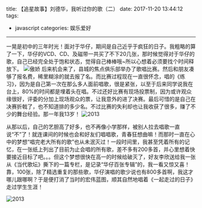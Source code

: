title: 【追星故事】刘德华，我听过你的歌（二）
date: 2017-11-20 13:44:12
tags:
- javascript
categories: 娱乐爱好
---
一晃是初中的三年时光！面对于华仔，期间是自己近乎于疯狂的日子。我粗略的算了一下，华仔的VCD、CD、及磁带一共买了不下20几张，那时候觉得对于华仔的歌，自己已经完全处于饱和状态，觉得自己棒棒哦~所以心想着必须要找个时间释放下。
![傲娇](http://7u2nix.com1.z0.glb.clouddn.com/QQ%E6%88%AA%E5%9B%BE20171219225701.png)
后来机会来了，县城的焦点俱乐部举办了歌唱比赛。然后和朋友凑够了报名费，稀里糊涂的就去报了名。而比赛过程现在一直很怀念，唱的《练习》，因为是自己第一次在那么多人面前唱歌，很是紧张，以至于后来同学说我在台上，80%的时间都是埋着头在唱。不过还好比赛有现场投票制，因为或许观众缘很好，评委的分加上现场观众的票，让我意外的进了决赛。最后可惜的是自己在决赛折戟了，也不知道排的多少名。不过比赛的失利却也让我收获了很多，赚了不少的舞台经验。那一年我13岁！
![2013](http://7u2nix.com1.z0.glb.clouddn.com/QQ%E6%88%AA%E5%9B%BE20171218224845.png)

从那以后，自己的艺胆高了好多，也不再像小学那样，被别人拉去唱歌一直说“不”了！就连课间的时候也会和好友们唱唱歌，青春狂想曲嘛！而那时一直在心中的梦想“唱完老大所有的歌”也从未泯灭过！一段时间里，我甚至凭着所有的记忆，在一张纸上列出了目前为止会唱的所有歌，差不多有200多首，并心里想着快要接近目标了吧。。。但这个梦想很快在高一的时候给破灭了，好友李欣送给我一张从《当代歌坛》撕下的一篇专栏，是记录“华仔百张专辑”的，我一看又惊又喜！靠，100张，除了精选重复的那些歌，华仔演唱的歌少说也有800多首啊，我这才哪儿跟哪啊？于是便打消了当时的宏伟蓝图，顺其自然地唱着《一起走过的日子》走过学生生涯！

![2013](http://7u2nix.com1.z0.glb.clouddn.com/QQ%E6%88%AA%E5%9B%BE20171219231034.png)
